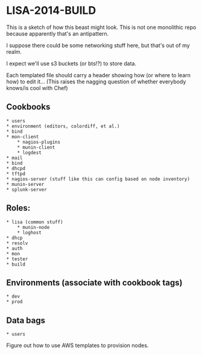 # LISA-2014-BUILD

This is a sketch of how this beast might look. This is not one monolithic repo because apparently that's an antipattern.

I suppose there could be some networking stuff here, but that's out of my realm.

I expect we'll use s3 buckets (or bts!?) to store data.

Each templated file should carry a header showing how (or where to learn how) to edit it... (This raises the nagging question of whether everybody knows/is cool with Chef)

## Cookbooks
	* users
	* environment (editors, colordiff, et al.)
	* bind
	* mon-client
	    * nagios-plugins
		* munin-client
		* logdest
	* mail
	* bind
	* dhcpd
	* tftpd
	* nagios-server (stuff like this can config based on node inventory)
	* munin-server
	* splunk-server

## Roles:
    * lisa (common stuff)
	    * munin-node
		* loghost
	* dhcp
	* resolv
    * auth
    * mon
	* tester
	* build
	
## Environments (associate with cookbook tags)
	* dev
	* prod
	
## Data bags
	* users

Figure out how to use AWS templates to provision nodes.



